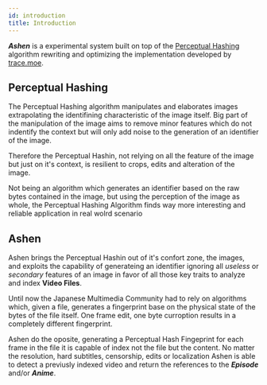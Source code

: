 ```yaml
---
id: introduction
title: Introduction
---
```


***Ashen*** is a experimental system built on top of the [Perceptual Hashing](https://en.wikipedia.org/wiki/Perceptual_hashing) algorithm rewriting and optimizing the implementation developed by [trace.moe](https://trace.moe/).

## Perceptual Hashing
The Perceptual Hashing algorithm manipulates and elaborates images extrapolating the identifining characteristic of the image itself. Big part of the manipulation of the image aims to remove minor features which do not indentify the context but will only add noise to the generation of an identifier of the image.

Therefore the Perceptual Hashin, not relying on all the feature of the image but just on it's context, is resilient to crops, edits and alteration of the image.

Not being an algorithm which generates an identifier based on the raw bytes contained in the image, but using the perception of the image as whole, the Perceptual Hashing Algorithm finds way more interesting and reliable application in real wolrd scenario

## Ashen
Ashen brings the Perceptual Hashin out of it's confort zone, the images, and exploits the capability of generateing an identifier ignoring all *useless* or *secondary* features of an image in favor of all those key traits to analyze and index **Video Files**.

Until now the Japanese Multimedia Community had to rely on algorithms which, given a file, generates a fingerprint base on the physical state of the bytes of the file itself. One frame edit, one byte curroption results in a completely different fingerprint.

Ashen do the oposite, generating a Perceptual Hash Fingeprint for each frame in the file it is capable of index not the file but the content.
No matter the resolution, hard subtitles, censorship, edits or localization Ashen is able to detect a previusly indexed video and return the references to the ***Episode*** and/or ***Anime***.

